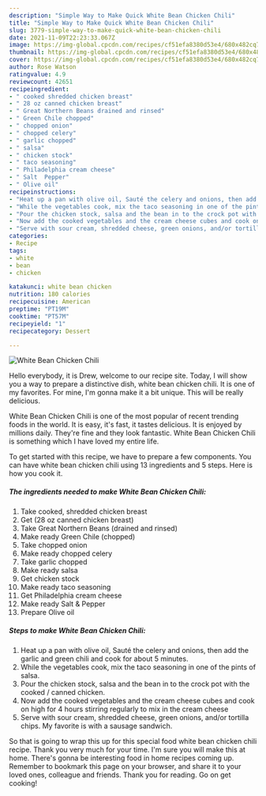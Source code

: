 ```yaml
---
description: "Simple Way to Make Quick White Bean Chicken Chili"
title: "Simple Way to Make Quick White Bean Chicken Chili"
slug: 3779-simple-way-to-make-quick-white-bean-chicken-chili
date: 2021-11-09T22:23:33.067Z
image: https://img-global.cpcdn.com/recipes/cf51efa8380d53e4/680x482cq70/white-bean-chicken-chili-recipe-main-photo.jpg
thumbnail: https://img-global.cpcdn.com/recipes/cf51efa8380d53e4/680x482cq70/white-bean-chicken-chili-recipe-main-photo.jpg
cover: https://img-global.cpcdn.com/recipes/cf51efa8380d53e4/680x482cq70/white-bean-chicken-chili-recipe-main-photo.jpg
author: Rose Watson
ratingvalue: 4.9
reviewcount: 42651
recipeingredient:
- " cooked shredded chicken breast"
- " 28 oz canned chicken breast"
- " Great Northern Beans drained and rinsed"
- " Green Chile chopped"
- " chopped onion"
- " chopped celery"
- " garlic chopped"
- " salsa"
- " chicken stock"
- " taco seasoning"
- " Philadelphia cream cheese"
- " Salt  Pepper"
- " Olive oil"
recipeinstructions:
- "Heat up a pan with olive oil, Sauté the celery and onions, then add the garlic and green chili and cook for about 5 minutes."
- "While the vegetables cook, mix the taco seasoning in one of the pints of salsa."
- "Pour the chicken stock, salsa and the bean in to the crock pot with the cooked / canned chicken."
- "Now add the cooked vegetables and the cream cheese cubes and cook on high for 4 hours stirring regularly to mix in the cream cheese"
- "Serve with sour cream, shredded cheese, green onions, and/or tortilla chips. My favorite is with a sausage sandwich."
categories:
- Recipe
tags:
- white
- bean
- chicken

katakunci: white bean chicken 
nutrition: 180 calories
recipecuisine: American
preptime: "PT19M"
cooktime: "PT57M"
recipeyield: "1"
recipecategory: Dessert

---
```



![White Bean Chicken Chili](https://img-global.cpcdn.com/recipes/cf51efa8380d53e4/680x482cq70/white-bean-chicken-chili-recipe-main-photo.jpg)

Hello everybody, it is Drew, welcome to our recipe site. Today, I will show you a way to prepare a distinctive dish, white bean chicken chili. It is one of my favorites. For mine, I'm gonna make it a bit unique. This will be really delicious.



White Bean Chicken Chili is one of the most popular of recent trending foods in the world. It is easy, it's fast, it tastes delicious. It is enjoyed by millions daily. They're fine and they look fantastic. White Bean Chicken Chili is something which I have loved my entire life.


To get started with this recipe, we have to prepare a few components. You can have white bean chicken chili using 13 ingredients and 5 steps. Here is how you cook it.

<!--inarticleads1-->

##### The ingredients needed to make White Bean Chicken Chili:

1. Take  cooked, shredded chicken breast
1. Get  (28 oz canned chicken breast)
1. Take  Great Northern Beans (drained and rinsed)
1. Make ready  Green Chile (chopped)
1. Take  chopped onion
1. Make ready  chopped celery
1. Take  garlic chopped
1. Make ready  salsa
1. Get  chicken stock
1. Make ready  taco seasoning
1. Get  Philadelphia cream cheese
1. Make ready  Salt &amp; Pepper
1. Prepare  Olive oil




<!--inarticleads2-->

##### Steps to make White Bean Chicken Chili:

1. Heat up a pan with olive oil, Sauté the celery and onions, then add the garlic and green chili and cook for about 5 minutes.
1. While the vegetables cook, mix the taco seasoning in one of the pints of salsa.
1. Pour the chicken stock, salsa and the bean in to the crock pot with the cooked / canned chicken.
1. Now add the cooked vegetables and the cream cheese cubes and cook on high for 4 hours stirring regularly to mix in the cream cheese
1. Serve with sour cream, shredded cheese, green onions, and/or tortilla chips. My favorite is with a sausage sandwich.




So that is going to wrap this up for this special food white bean chicken chili recipe. Thank you very much for your time. I'm sure you will make this at home. There's gonna be interesting food in home recipes coming up. Remember to bookmark this page on your browser, and share it to your loved ones, colleague and friends. Thank you for reading. Go on get cooking!
